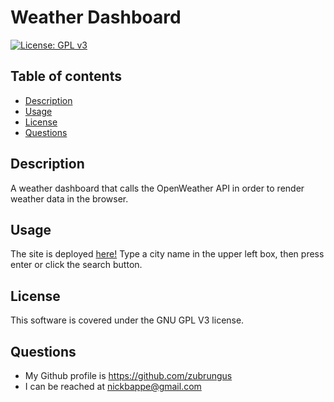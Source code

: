 # Weather Dashboard
[![License: GPL v3](https://img.shields.io/badge/License-GPLv3-blue.svg)](https://www.gnu.org/licenses/gpl-3.0)
## Table of contents
- [Description](#description)
- [Usage](#usage)
- [License](#license)
- [Questions](#questions)
## Description
A weather dashboard that calls the OpenWeather API in order to render weather data in the browser.
## Usage
The site is deployed [here!](https://weather-dashboard-hal4.onrender.com/) Type a city name in the upper left box, then press enter or click the search button.
## License
This software is covered under the GNU GPL V3 license.
## Questions
- My Github profile is https://github.com/zubrungus
- I can be reached at nickbappe@gmail.com
